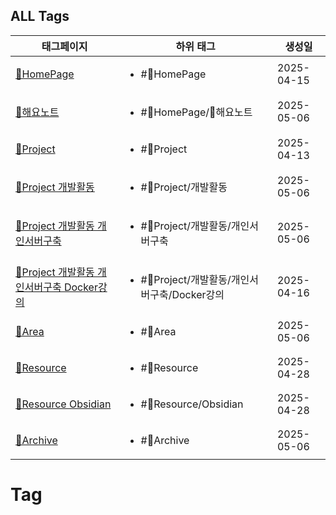## ALL Tags

| 태그페이지                                                                 | 하위 태그                                             | 생성일        |
| --------------------------------------------------------------------- | ------------------------------------------------- | ---------- |
| [🐤HomePage](./%F0%9F%90%A4HomePage.md)                                         | <ul><li>#🐤HomePage</li></ul>                     | 2025-04-15 |
| [📌해요노트](./%F0%9F%93%8C%ED%95%B4%EC%9A%94%EB%85%B8%ED%8A%B8.md)                                                 | <ul><li>#🐤HomePage/📌해요노트</li></ul>              | 2025-05-06 |
| [🐲Project](./%F0%9F%90%B2Project.md)                                           | <ul><li>#🐲Project</li></ul>                      | 2025-04-13 |
| [🐲Project 개발활동](./%F0%9F%90%B2Project%20%EA%B0%9C%EB%B0%9C%ED%99%9C%EB%8F%99.md)                                 | <ul><li>#🐲Project/개발활동</li></ul>                 | 2025-05-06 |
| [🐲Project 개발활동 개인서버구축](./%F0%9F%90%B2Project%20%EA%B0%9C%EB%B0%9C%ED%99%9C%EB%8F%99%20%EA%B0%9C%EC%9D%B8%EC%84%9C%EB%B2%84%EA%B5%AC%EC%B6%95.md)                   | <ul><li>#🐲Project/개발활동/개인서버구축</li></ul>          | 2025-05-06 |
| [🐲Project 개발활동 개인서버구축 Docker강의](./%F0%9F%90%B2Project%20%EA%B0%9C%EB%B0%9C%ED%99%9C%EB%8F%99%20%EA%B0%9C%EC%9D%B8%EC%84%9C%EB%B2%84%EA%B5%AC%EC%B6%95%20Docker%EA%B0%95%EC%9D%98.md) | <ul><li>#🐲Project/개발활동/개인서버구축/Docker강의</li></ul> | 2025-04-16 |
| [🐳Area](./%F0%9F%90%B3Area.md)                                                 | <ul><li>#🐳Area</li></ul>                         | 2025-05-06 |
| [🦜Resource](./%F0%9F%A6%9CResource.md)                                         | <ul><li>#🦜Resource</li></ul>                     | 2025-04-28 |
| [🦜Resource Obsidian](./%F0%9F%A6%9CResource%20Obsidian.md)                       | <ul><li>#🦜Resource/Obsidian</li></ul>            | 2025-04-28 |
| [🫎Archive](./%F0%9F%AB%8EArchive.md)                                           | <ul><li>#🫎Archive</li></ul>                      | 2025-05-06 |

# Tag


